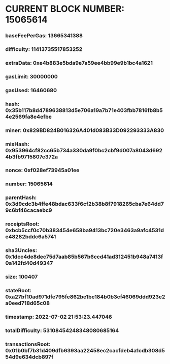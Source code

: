 # CURRENT BLOCK NUMBER: 15065614

### baseFeePerGas: 13665341388
### difficulty: 11413735517853252
### extraData: 0xe4b883e5bda9e7a59ee4bb99e9b1bc4a1621
### gasLimit: 30000000
### gasUsed: 16460680
### hash: 0x35b117b8d4789638813d5e706a19a7b71e403fbb7816fb8b54e2569fa8e4efbe
### miner: 0x829BD824B016326A401d083B33D092293333A830
### mixHash: 0x953964cf82cc65b734a330da9f0bc2cbf9d007a8043d6924b3fb9715807e372a
### nonce: 0xf028ef73945a01ee
### number: 15065614
### parentHash: 0x3d9cdc3b4ffe48bdac633f6cf2b38b8f7918265cba7e64dd79c6bf46cacaebc9
### receiptsRoot: 0xbcb5ccf0c70b383454e658ba9413bc720e3463a9afc4531de48282bddc6a5741
### sha3Uncles: 0x1dcc4de8dec75d7aab85b567b6ccd41ad312451b948a7413f0a142fd40d49347
### size: 100407
### stateRoot: 0xa27bf10ad971dfe795fe862be1be184b0b3cf46069ddd923e2a0eed718d65c08
### timestamp: 2022-07-02 21:53:23.447046
### totalDifficulty: 53108454248348080685164
### transactionsRoot: 0x01b0bf7b31d409dfb6393aa22458ec2cacfdeb4a1cdb308d554d9e634dcb897f
